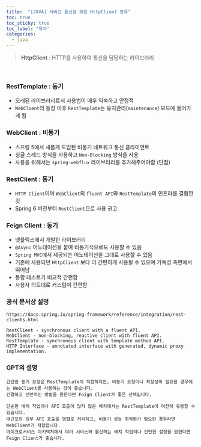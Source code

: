 ```yaml
---
title:  "[JAVA] 서버간 통신을 위한 HttpClient 종류"
toc: true
toc_sticky: true
toc_label: "목차"
categories:
  - java
---
```

> **HttpClient** : HTTP를 사용하여 통신을 담당하는 라이브러리  
<br/>

### RestTemplate : 동기
  * 오래된 라이브러리로서 사용법이 매우 익숙하고 안정적
  * `WebClient`의 등장 이후 `RestTemplate`는 유지관리(`maintenance`) 모드에 들어가게 됨
  
### WebClient : 비동기
  * 스프링 5에서 새롭게 도입된 비동기 네트워크 통신 클라이언트
  * 싱글 스레드 방식을 사용하고 `Non-Blocking` 방식을 사용
  * 사용을 위해서는 `spring-webflux` 라이브러리를 추가해주어야함 (단점)
  
### RestClient : 동기
  * `HTTP Client`이며 `WebClient`의 `fluent API`와 `RestTemplate`의 인프라를 결합한 것
  * Spring 6 버전부터 `RestClient`으로 사용 권고

### Feign Client : 동기
  * 넷플릭스에서 개발한 라이브러리
  * `@Async` 어노테이션을 붙여 비동기식으로도 사용할 수 있음
  * `Spring MVC`에서 제공되는 어노테이션을 그대로 사용할 수 있음
  * 기존에 사용되던 `HttpClient` 보다 더 간편하게 사용될 수 있으며 가독성 측면에서 뛰어남
  * 통합 테스트가 비교적 간편함
  * 사용자 의도대로 커스텀이 간편함


### 공식 문서상 설명
	https://docs.spring.io/spring-framework/reference/integration/rest-clients.html

	RestClient - synchronous client with a fluent API.
	WebClient - non-blocking, reactive client with fluent API.
	RestTemplate - synchronous client with template method API.
	HTTP Interface - annotated interface with generated, dynamic proxy implementation.
  
### GPT의 설명
	간단한 동기 요청은 RestTemplate이 적합하지만, 비동기 요청이나 확장성이 필요한 경우에는 WebClient를 사용하는 것이 좋습니다.
	간결하고 선언적인 방법을 원한다면 Feign Client가 좋은 선택입니다.
	
	단순한 배치 작업이나 API 호출이 많지 않은 배치에서는 RestTemplate이 여전히 유용할 수 있습니다.
	대규모의 외부 API 호출을 병렬로 처리하고, 비동기 성능 최적화가 필요한 경우라면 WebClient가 적합합니다.
	마이크로서비스 아키텍처에서 여러 서비스와 통신하는 배치 작업이나 간단한 설정을 원한다면 Feign Client가 좋습니다.
